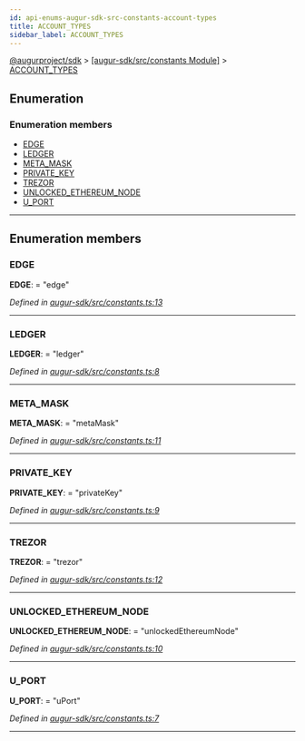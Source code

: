 ```yaml
---
id: api-enums-augur-sdk-src-constants-account-types
title: ACCOUNT_TYPES
sidebar_label: ACCOUNT_TYPES
---
```


[@augurproject/sdk](api-readme.md) > [[augur-sdk/src/constants Module]](api-modules-augur-sdk-src-constants-module.md) > [ACCOUNT_TYPES](api-enums-augur-sdk-src-constants-account-types.md)

## Enumeration

### Enumeration members

* [EDGE](api-enums-augur-sdk-src-constants-account-types.md#edge)
* [LEDGER](api-enums-augur-sdk-src-constants-account-types.md#ledger)
* [META_MASK](api-enums-augur-sdk-src-constants-account-types.md#meta_mask)
* [PRIVATE_KEY](api-enums-augur-sdk-src-constants-account-types.md#private_key)
* [TREZOR](api-enums-augur-sdk-src-constants-account-types.md#trezor)
* [UNLOCKED_ETHEREUM_NODE](api-enums-augur-sdk-src-constants-account-types.md#unlocked_ethereum_node)
* [U_PORT](api-enums-augur-sdk-src-constants-account-types.md#u_port)

---

## Enumeration members

<a id="edge"></a>

###  EDGE

**EDGE**:  = "edge"

*Defined in [augur-sdk/src/constants.ts:13](https://github.com/AugurProject/augur/blob/304ca83772/packages/augur-sdk/src/constants.ts#L13)*

___
<a id="ledger"></a>

###  LEDGER

**LEDGER**:  = "ledger"

*Defined in [augur-sdk/src/constants.ts:8](https://github.com/AugurProject/augur/blob/304ca83772/packages/augur-sdk/src/constants.ts#L8)*

___
<a id="meta_mask"></a>

###  META_MASK

**META_MASK**:  = "metaMask"

*Defined in [augur-sdk/src/constants.ts:11](https://github.com/AugurProject/augur/blob/304ca83772/packages/augur-sdk/src/constants.ts#L11)*

___
<a id="private_key"></a>

###  PRIVATE_KEY

**PRIVATE_KEY**:  = "privateKey"

*Defined in [augur-sdk/src/constants.ts:9](https://github.com/AugurProject/augur/blob/304ca83772/packages/augur-sdk/src/constants.ts#L9)*

___
<a id="trezor"></a>

###  TREZOR

**TREZOR**:  = "trezor"

*Defined in [augur-sdk/src/constants.ts:12](https://github.com/AugurProject/augur/blob/304ca83772/packages/augur-sdk/src/constants.ts#L12)*

___
<a id="unlocked_ethereum_node"></a>

###  UNLOCKED_ETHEREUM_NODE

**UNLOCKED_ETHEREUM_NODE**:  = "unlockedEthereumNode"

*Defined in [augur-sdk/src/constants.ts:10](https://github.com/AugurProject/augur/blob/304ca83772/packages/augur-sdk/src/constants.ts#L10)*

___
<a id="u_port"></a>

###  U_PORT

**U_PORT**:  = "uPort"

*Defined in [augur-sdk/src/constants.ts:7](https://github.com/AugurProject/augur/blob/304ca83772/packages/augur-sdk/src/constants.ts#L7)*

___

